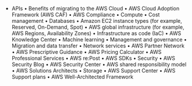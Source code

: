 - APIs
• Benefits of migrating to the AWS Cloud
• AWS Cloud Adoption Framework (AWS CAF)
• AWS Compliance
• Compute
• Cost management
• Databases
• Amazon EC2 instance types (for example, Reserved, On-Demand, Spot)
• AWS global infrastructure (for example, AWS Regions, Availability Zones)
• Infrastructure as code (IaC)
• AWS Knowledge Center
• Machine learning
• Management and governance
• Migration and data transfer
• Network services
• AWS Partner Network
• AWS Prescriptive Guidance
• AWS Pricing Calculator
• AWS Professional Services
• AWS re:Post
• AWS SDKs
• Security
• AWS Security Blog
• AWS Security Center
• AWS shared responsibility model
• AWS Solutions Architects
• Storage
• AWS Support Center
• AWS Support plans
• AWS Well-Architected Framework
